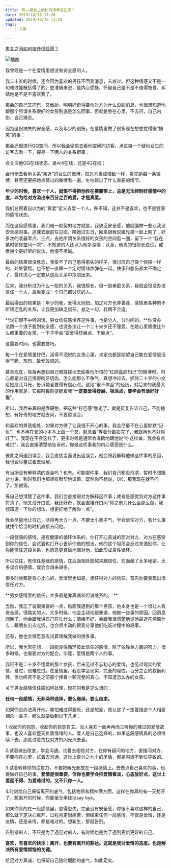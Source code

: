 ```yaml
---
title: 转——男女之间如何培养信任感？
date: 2019/10/16 11:28
updated: 2019/10/16 11:28
tags:
	- 文章

---
```


[男女之间如何培养信任感？](http://wufazhuce.com/question/2632)

![插图](http://image.wufazhuce.com/FuR1aijLdZMXfDTjVHNHQFKXnXoV)

我曾经是一个在爱情里很没有安全感的人。

我二十岁的时候，还会因为喜欢的男孩不回我消息，去难过。但这种情感又不是一句难过能概括得了的，更准确来说，是内心受挫、怀疑自己是不是不值得被爱、纠结他是不是不喜欢我了。

那会的自己又拧巴，又傲娇，明明好奇得要命对方为什么没回消息，也很想知道他跟那个所谓关系很好的女孩到底是怎么回事，但就是憋在心里，不去问，自己内伤，自己猜忌。

因为这份缺失的安全感，以及年少的别扭，在爱情里做了很多现在想想觉得很“搞笑”的事：

那会还很流行QQ空间，所以我会偷偷去看他空间的访客，点进每一个疑似女生的访客去看一下，探寻一下俩人的关系距离；

会关注他QQ在线状态，是wifi在线，还是4G在线；

会悄悄去看他关系“亲近”的女生的微博，把对方当成情敌一样，看完她每一条微博，甚至还要把她点赞过的微博看一遍，生怕错过了什么重要的情节。

**年少的时候，喜欢一个人，就恨不得把他拴在裤腰带上，总是无法控制好感情中的度，以为给对方溢出来百分之百的爱，才是真爱。**

我们总用着自以为的“真爱”定义去爱一个人，殊不知，这并不是喜欢，也不是健康的感情状态。

而在这段感情里，我们唯一默契的地方就是，我缺乏安全感，他就偏做一些让我没安全感的事。逃课去跟前任见面，陪她过生日，回来跟我说跟兄弟一起上网了；好多次的凌晨零点、三点，去他所谓关系很好的女孩的空间逛一圈，留下一个“我在某时访你空间一次”，不知道的人还以为他多深情；以及，他真的很擅长说谎，或者换个更好听的说法，他很不坦诚。

最后的结果很没悬念，我受不了自己患得患失的样子，很讨厌自己像个侦探一样的，处处警惕，也不想一直跟一个定时情绪炸弹在一起，快乐和悲伤都太不确定了，最终决心一定要从这段关系中挣脱出来。

后来，我分析过为什么一般的关系，我很擅长，但一到亲密关系，我就会很没办法信任一个人，最后变成一个自己都讨厌的人。

最后得出的结果是：年少的我，爱得太别扭，加之对方也非善茬，感情里各种剪不断理还乱的关系，让我更加缺乏信任。总之一句，我俩不合适。

**说句很不中听的话，男女信任感培养这件事，也是分人、分时间的。**你没办法跟一个浪子要到安全感，也没办法让一个二十来岁还不懂爱，在她心里骄傲比什么都重要的女孩，一下子学会“要爱得舒展点、干脆点”。

这需要时间，也需要技巧。

 

每一个在爱情里拧巴，活得不洒脱的女孩心里，肯定也都是期望自己能在爱情里活得干脆、热烈、敢爱敢恨的。

甚至现在，每每再想起自己暗搓搓地去偷看他所谓的“红颜蓝颜知己”的微博时，内心都是对自己恨得咬牙切齿，怎么能那么不争气，真想冲过去，抓住二十岁的小文给她扇几耳光，告诉她爱要得有信心点。这段“很不体面”的经历，对后来的我最大的作用就是，它每时每刻提醒着我“**一定要爱得舒展、坦荡点，要学会有话好好说**”。

所以，我后来真的是靠硬憋，把这种“拧巴感”憋走了。就是反复告诉自己，不能瞎想，有好奇的地方就去问，不要留误会。

和喜欢的男孩相处，如果对方做了让我很不开心的事，我会尽量不在心里默默“记仇”，也不再在爱的小本本上画一个叉，默念着“等着分数扣完了，我就再也不对你好了”。我现在不会这样了，更多时候是通常会准确地跟他说“你这样做，我会有点难过”，我会直接清楚地告诉他，你做这件事我的内心感受是什么。

彼此之间遇到误会，我会直接当面说出这误会，他会跟我解释他做这件事的原因，我也会尽量试着去理解。

有当场没有解释清的误会吗？也有。可能那件事，我们自己都没捋清，暂时不想跟对方讲，到时我们也都很有默契地识趣，既然你不想说，OK，那我现在就不问了。那就等。

等自己想清楚了这件事，我们会直接跟对方解释这件事；或者是感觉到对方这件事捋清了，他又没开口说，我还好奇，就会直接开口问“你之前为什么会那么做，我想知道一下你的想法，想更好地了解你一点”。

我会尽量地让自己，活得再大方一点，不要太小家子气，学会信任对方，有什么事就找个恰当的时机直接去问他。

一段健康的感情，是有健康的循环体系的，你打开心真诚的面对对方，对方在感受到你的信任，会试着也打开心告诉你他的想法，他的这个坦荡会反过来激励你，让你能信任这段关系，也愿意更真诚地面对他，如此形成良性循环。

所以往往，有信任基础的感情，在后面相处能越来越信任，前面藏了太多秘密、太多误会的感情，误会会越来越多。

很多时候都是将心比心的，爱情里也如是。想获得对方的信任，首先你要表现出很信任对方。

**男女感情里的信任，大多都是靠真诚和坦诚维系的。 **

 

当然，我忘了说很重要的一点，后面我遇到的那个男孩，他本身也是一个很让人有安全感，很踏实的人。大多时候，他会主动地跟我讲，他做一些事的原因。回消息回晚了，他会跟我讲自己在忙什么；情绪不好，会跟我很清楚地说他最近在烦恼什么；跟朋友出去吃饭，也会很主动的跟我分享他们吃饭过程中的趣事。

还有，他也会很愿意去试着理解我做的很多事。

所以，我也常在想，一段能良性循环彼此信任的感情，除了依靠单方面的努力，很多时候，也需要对方的配合。毕竟，爱情是两个人的事。

我已不是二十岁不懂爱的那个女孩，后来见过不忘初心的爱情，也见过现实的爱情，爱过，也难过过。在爱情里，我没学会现实，完全的理性，百分之百的权衡利弊，但也终究不是之前那个捧着一颗完整的真心，不知道怎么办的女孩。

关于男女感情信任感如何处理，现在的我是这么想的：

**任何一段感情，无非两种选择，要么继续，要么结束。**

如果你没办法离开他，哪怕难过得要死，还是想爱，就认定了一定要跟这个人相爱相杀一辈子，那么就要做到以下几点：

1.收起你的抱怨，收起你的自怨自艾。没人喜欢一而再再而三听你的难过的爱情故事，也没人喜欢整天负面情绪的人。爱人是自己选择的，如果这段感情真的必须继续下去，那就试着找找对方的闪光点去爱。

2.试着做出改变，学会沟通。试着去相信对方，在你有疑问的地方，直接问对方，不要闷在心里，试着去沟通，这世上百分之九十的矛盾，都是沟通不到位导致的。

3.试着转移你的注意力，不要把眼光都放在一段感情上，去做点自己喜欢的事，也要做好自己的事。**爱情是很重要，但你也要学会把爱情看淡，心态放好点，这世上爱而不得、为爱难过的，又不只你一人。**

4.时刻给自己保留离开的底气，包括物质和精神俩方面。这样在你真的有一天想开了，想离开的时候，你能毫无牵挂地say bye。

如果你真的在一段感情里，患得患失，完全没有安全感，你很不喜欢这样的自己，那么就下定决心离开，过程肯定很痛苦，但结束任何一段感情，不管是爱情，还是友情，还是亲情，都是难过的。想新生，那就告别。

告别错的人，不只是为了遇见对的人，有时候也是为了遇到更新更好的自己。

**喜欢，有喜欢的快乐；离开，也要有离开的豁达。这就是我对爱情的态度。也是解决所有爱情烦恼的关键。**

给足对方真诚，也保留自己随时翻脸的底气，如此足矣。



